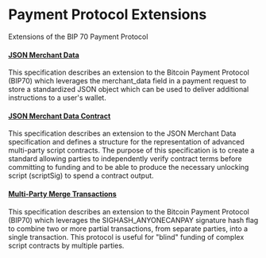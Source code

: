 # Payment Protocol Extensions
Extensions of the BIP 70 Payment Protocol


#### [JSON Merchant Data](https://github.com/jeton-tech/payment-protocol-extensions/blob/master/json-merchant-data.md)
This specification describes an extension to the Bitcoin Payment Protocol (BIP70) which leverages the merchant_data field in a payment request to store a standardized JSON object which can be used to deliver additional instructions to a user's wallet.

#### [JSON Merchant Data Contract](https://github.com/jeton-tech/payment-protocol-extensions/blob/master/json-contract.md)
This specification describes an extension to the JSON Merchant Data specification and defines a structure for the representation of advanced multi-party script contracts. The purpose of this specification is to create a standard allowing parties to independently verify contract terms before committing to funding and to be able to produce the necessary unlocking script (scriptSig) to spend a contract output.

#### [Multi-Party Merge Transactions](https://github.com/jeton-tech/payment-protocol-extensions/blob/master/multi-party-merge.md)
This specification describes an extension to the Bitcoin Payment Protocol (BIP70) which leverages the SIGHASH_ANYONECANPAY signature hash flag to combine two or more partial transactions, from separate parties, into a single transaction. This protocol is useful for "blind" funding of complex script contracts by multiple parties.
